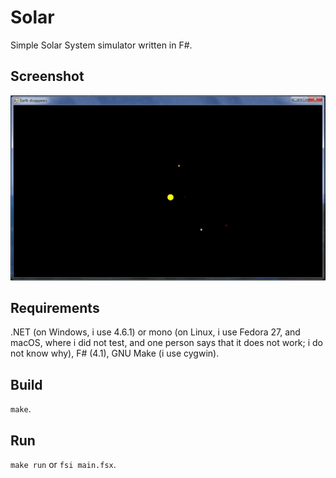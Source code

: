 # Solar

Simple Solar System simulator written in F#.

## Screenshot

![Screenshot](screenshot.jpg)

## Requirements

.NET (on Windows, i use 4.6.1) or mono (on Linux, i use Fedora 27, and macOS, where i did not test, and one person says that it does not work; i do not know why), F# (4.1), GNU Make (i use cygwin).

## Build

`make`.

## Run

`make run` or `fsi main.fsx`.
